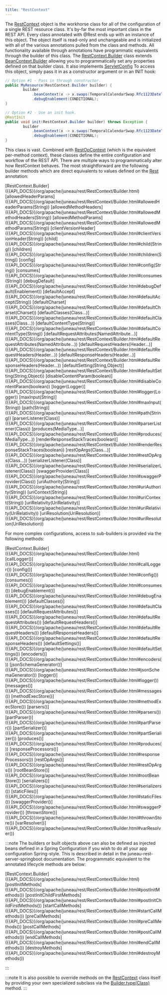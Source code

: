 ```yaml
---
title: "RestContext"
---
```


The [RestContext]({{API_DOCS}}/org/apache/juneau/rest/RestContext.html) object is the workhorse class for all of the configuration of a single REST resource class.
It's by-far the most important class in the REST API.
Every class annotated with @Rest ends up with an instance of this object.
The object itself is read-only and unchangeable and is initialized with all of the various annotations pulled from the class and methods.
All functionality available through annotations have programmatic equivalents through the builder of this class.
The [RestContext.Builder]({{API_DOCS}}/org/apache/juneau/rest/RestContext/Builder.html) class extends [BeanContext.Builder]({{API_DOCS}}/org/apache/juneau/BeanContext/Builder.html) allowing you to programmatically set any properties defined on that builder class.
It also implements [ServletConfig]({{API_DOCS}}/jakarta/servlet/ServletConfig.html) To access this object, simply pass it in as a constructor argument or in an INIT hook:

```java
// Option #1 - Pass in through constructor.
public MyResource(RestContext.Builder builder) {
        builder
            .beanContext(x -> x.swaps(TemporalCalendarSwap.Rfc1123DateTime.class))
            .debugEnablement(CONDITIONAL);
}

// Option #2 - Use an init hook.
@RestInit
public void init(RestContext.Builder builder) throws Exception {
        builder
            .beanContext(x -> x.swaps(TemporalCalendarSwap.Rfc1123DateTime.class))
            .debugEnablement(CONDITIONAL);
}
```

This class is vast.
Combined with [RestOpContext]({{API_DOCS}}/org/apache/juneau/rest/RestOpContext.html) (which is the equivalent per-method context), these classes define the entire configuration and workflow of the REST API.
There are multiple ways to programmatically alter how RestContext behaves.
The most straightforward are the following builder methods which are direct equivalents to values defined on the [Rest]({{API_DOCS}}/org/apache/juneau/rest/annotation/Rest.html) annotation:

<tree>
<node-0><java-class>[RestContext.Builder]({{API_DOCS}}/org/apache/juneau/rest/RestContext/Builder.html)</java-class></node-0>
<node-1><javac-method>[allowedHeaderParams]({{API_DOCS}}/org/apache/juneau/rest/RestContext/Builder.html#allowedHeaderParams(String))</javac-method></node-1>
<node-1><javac-method>[allowedMethodHeaders]({{API_DOCS}}/org/apache/juneau/rest/RestContext/Builder.html#allowedMethodHeaders(String))</javac-method></node-1>
<node-1><javac-method>[allowedMethodParams]({{API_DOCS}}/org/apache/juneau/rest/RestContext/Builder.html#allowedMethodParams(String))</javac-method></node-1>
<node-1><javac-method>[clientVersionHeader]({{API_DOCS}}/org/apache/juneau/rest/RestContext/Builder.html#clientVersionHeader(String))</javac-method></node-1>
<node-1><javac-method>[child]({{API_DOCS}}/org/apache/juneau/rest/RestContext/Builder.html#child(String))</javac-method></node-1>
<node-1><javac-method>[children]({{API_DOCS}}/org/apache/juneau/rest/RestContext/Builder.html#children(String))</javac-method></node-1>
<node-1><javac-method>[config]({{API_DOCS}}/org/apache/juneau/rest/RestContext/Builder.html#config(String))</javac-method></node-1>
<node-1><javac-method>[consumes]({{API_DOCS}}/org/apache/juneau/rest/RestContext/Builder.html#consumes(String))</javac-method></node-1>
<node-1><javac-method>[debugDefault]({{API_DOCS}}/org/apache/juneau/rest/RestContext/Builder.html#debugDefault(Enablement))</javac-method></node-1>
<node-1><javac-method>[defaultAccept]({{API_DOCS}}/org/apache/juneau/rest/RestContext/Builder.html#defaultAccept(String))</javac-method></node-1>
<node-1><javac-method>[defaultCharset]({{API_DOCS}}/org/apache/juneau/rest/RestContext/Builder.html#defaultCharset(Charset))</javac-method></node-1>
<node-1><javac-method>[defaultClasses(Class...)]({{API_DOCS}}/org/apache/juneau/rest/RestContext/Builder.html#defaultClasses(Class...))</javac-method></node-1>
<node-1><javac-method>[defaultContentType(String)]({{API_DOCS}}/org/apache/juneau/rest/RestContext/Builder.html#defaultContentType(String))</javac-method></node-1>
<node-1><javac-method>[defaultRequestAttributes(NamedAttribute...)]({{API_DOCS}}/org/apache/juneau/rest/RestContext/Builder.html#defaultRequestAttributes(NamedAttribute...))</javac-method></node-1>
<node-1><javac-method>[defaultRequestHeaders(Header...)]({{API_DOCS}}/org/apache/juneau/rest/RestContext/Builder.html#defaultRequestHeaders(Header...))</javac-method></node-1>
<node-1><javac-method>[defaultResponseHeaders(Header...)]({{API_DOCS}}/org/apache/juneau/rest/RestContext/Builder.html#defaultResponseHeaders(Header...))</javac-method></node-1>
<node-1><javac-method>[defaultSetting(String,Object)]({{API_DOCS}}/org/apache/juneau/rest/RestContext/Builder.html#defaultSetting(String,Object))</javac-method></node-1>
<node-1><javac-method>[disableContentParam(boolean)]({{API_DOCS}}/org/apache/juneau/rest/RestContext/Builder.html#disableContentParam(boolean))</javac-method></node-1>
<node-1><javac-method>[logger(Logger)]({{API_DOCS}}/org/apache/juneau/rest/RestContext/Builder.html#logger(Logger))</javac-method></node-1>
<node-1><javac-method>[maxInput(String)]({{API_DOCS}}/org/apache/juneau/rest/RestContext/Builder.html#maxInput(String))</javac-method></node-1>
<node-1><javac-method>[path(String)]({{API_DOCS}}/org/apache/juneau/rest/RestContext/Builder.html#path(String))</javac-method></node-1>
<node-1><javac-method>[parserListener(Class)]({{API_DOCS}}/org/apache/juneau/rest/RestContext/Builder.html#parserListener(Class))</javac-method></node-1>
<node-1><javac-method>[produces(MediaType...)]({{API_DOCS}}/org/apache/juneau/rest/RestContext/Builder.html#produces(MediaType...))</javac-method></node-1>
<node-1><javac-method>[renderResponseStackTraces(boolean)]({{API_DOCS}}/org/apache/juneau/rest/RestContext/Builder.html#renderResponseStackTraces(boolean))</javac-method></node-1>
<node-1><javac-method>[restOpArgs(Class...)]({{API_DOCS}}/org/apache/juneau/rest/RestContext/Builder.html#restOpArgs(Class...))</javac-method></node-1>
<node-1><javac-method>[serializerListener(Class)]({{API_DOCS}}/org/apache/juneau/rest/RestContext/Builder.html#serializerListener(Class))</javac-method></node-1>
<node-1><javac-method>[swaggerProvider(Class)]({{API_DOCS}}/org/apache/juneau/rest/RestContext/Builder.html#swaggerProvider(Class))</javac-method></node-1>
<node-1><javac-method>[uriAuthority(String)]({{API_DOCS}}/org/apache/juneau/rest/RestContext/Builder.html#uriAuthority(String))</javac-method></node-1>
<node-1><javac-method>[uriContext(String)]({{API_DOCS}}/org/apache/juneau/rest/RestContext/Builder.html#uriContext(String))</javac-method></node-1>
<node-1><javac-method>[uriRelativity(UriRelativity)]({{API_DOCS}}/org/apache/juneau/rest/RestContext/Builder.html#uriRelativity(UriRelativity))</javac-method></node-1>
<node-1><javac-method>[uriResolution(UriResolution)]({{API_DOCS}}/org/apache/juneau/rest/RestContext/Builder.html#uriResolution(UriResolution))</javac-method></node-1>
</tree>

For more complex configurations, access to sub-builders is provided via the following methods:

<tree>
<node-0><java-class>[RestContext.Builder]({{API_DOCS}}/org/apache/juneau/rest/RestContext/Builder.html)</java-class></node-0>
<node-1><javac-method>[callLogger()]({{API_DOCS}}/org/apache/juneau/rest/RestContext/Builder.html#callLogger())</javac-method></node-1>
<node-1><javac-method>[config()]({{API_DOCS}}/org/apache/juneau/rest/RestContext/Builder.html#config())</javac-method></node-1>
<node-1><javac-method>[consumes()]({{API_DOCS}}/org/apache/juneau/rest/RestContext/Builder.html#consumes())</javac-method></node-1>
<node-1><javac-method>[debugEnablement()]({{API_DOCS}}/org/apache/juneau/rest/RestContext/Builder.html#debugEnablement())</javac-method></node-1>
<node-1><javac-method>[defaultClasses()]({{API_DOCS}}/org/apache/juneau/rest/RestContext/Builder.html#defaultClasses())</javac-method></node-1>
<node-1><javac-method>[defaultRequestAttributes()]({{API_DOCS}}/org/apache/juneau/rest/RestContext/Builder.html#defaultRequestAttributes())</javac-method></node-1>
<node-1><javac-method>[defaultRequestHeaders()]({{API_DOCS}}/org/apache/juneau/rest/RestContext/Builder.html#defaultRequestHeaders())</javac-method></node-1>
<node-1><javac-method>[defaultResponseHeaders()]({{API_DOCS}}/org/apache/juneau/rest/RestContext/Builder.html#defaultResponseHeaders())</javac-method></node-1>
<node-1><javac-method>[defaultSettings()]({{API_DOCS}}/org/apache/juneau/rest/RestContext/Builder.html#defaultSettings())</javac-method></node-1>
<node-1><javac-method>[encoders()]({{API_DOCS}}/org/apache/juneau/rest/RestContext/Builder.html#encoders())</javac-method></node-1>
<node-1><javac-method>[jsonSchemaGenerator()]({{API_DOCS}}/org/apache/juneau/rest/RestContext/Builder.html#jsonSchemaGenerator())</javac-method></node-1>
<node-1><javac-method>[logger()]({{API_DOCS}}/org/apache/juneau/rest/RestContext/Builder.html#logger())</javac-method></node-1>
<node-1><javac-method>[messages()]({{API_DOCS}}/org/apache/juneau/rest/RestContext/Builder.html#messages())</javac-method></node-1>
<node-1><javac-method>[methodExecStore()]({{API_DOCS}}/org/apache/juneau/rest/RestContext/Builder.html#methodExecStore())</javac-method></node-1>
<node-1><javac-method>[parsers()]({{API_DOCS}}/org/apache/juneau/rest/RestContext/Builder.html#parsers())</javac-method></node-1>
<node-1><javac-method>[partParser()]({{API_DOCS}}/org/apache/juneau/rest/RestContext/Builder.html#partParser())</javac-method></node-1>
<node-1><javac-method>[partSerializer()]({{API_DOCS}}/org/apache/juneau/rest/RestContext/Builder.html#partSerializer())</javac-method></node-1>
<node-1><javac-method>[produces()]({{API_DOCS}}/org/apache/juneau/rest/RestContext/Builder.html#produces())</javac-method></node-1>
<node-1><javac-method>[responseProcessors()]({{API_DOCS}}/org/apache/juneau/rest/RestContext/Builder.html#responseProcessors())</javac-method></node-1>
<node-1><javac-method>[restOpArgs()]({{API_DOCS}}/org/apache/juneau/rest/RestContext/Builder.html#restOpArgs())</javac-method></node-1>
<node-1><javac-method>[rootBeanStore()]({{API_DOCS}}/org/apache/juneau/rest/RestContext/Builder.html#rootBeanStore())</javac-method></node-1>
<node-1><javac-method>[serializers()]({{API_DOCS}}/org/apache/juneau/rest/RestContext/Builder.html#serializers())</javac-method></node-1>
<node-1><javac-method>[staticFiles()]({{API_DOCS}}/org/apache/juneau/rest/RestContext/Builder.html#staticFiles())</javac-method></node-1>
<node-1><javac-method>[swaggerProvider()]({{API_DOCS}}/org/apache/juneau/rest/RestContext/Builder.html#swaggerProvider())</javac-method></node-1>
<node-1><javac-method>[thrownStore()]({{API_DOCS}}/org/apache/juneau/rest/RestContext/Builder.html#thrownStore())</javac-method></node-1>
<node-1><javac-method>[varResolver()]({{API_DOCS}}/org/apache/juneau/rest/RestContext/Builder.html#varResolver())</javac-method></node-1>
</tree>

:::note
The builders or built objects above can also be defined as injected beans defined in a Spring Configuration if
you wish to do all your app configuration Spring-style.  This is described in detail in the juneau-rest-server-springboot
documentation.
The programmatic equivalent to the annotated lifecycle methods are below:

<tree>
<node-0><java-class>[RestContext.Builder]({{API_DOCS}}/org/apache/juneau/rest/RestContext/Builder.html)</java-class></node-0>
<node-1><javac-method>[postInitMethods]({{API_DOCS}}/org/apache/juneau/rest/RestContext/Builder.html#postInitMethods())</javac-method></node-1>
<node-1><javac-method>[postInitChildFirstMethods]({{API_DOCS}}/org/apache/juneau/rest/RestContext/Builder.html#postInitChildFirstMethods())</javac-method></node-1>
<node-1><javac-method>[startCallMethods]({{API_DOCS}}/org/apache/juneau/rest/RestContext/Builder.html#startCallMethods())</javac-method></node-1>
<node-1><javac-method>[preCallMethods]({{API_DOCS}}/org/apache/juneau/rest/RestContext/Builder.html#preCallMethods())</javac-method></node-1>
<node-1><javac-method>[postCallMethods]({{API_DOCS}}/org/apache/juneau/rest/RestContext/Builder.html#postCallMethods())</javac-method></node-1>
<node-1><javac-method>[endCallMethods]({{API_DOCS}}/org/apache/juneau/rest/RestContext/Builder.html#endCallMethods())</javac-method></node-1>
<node-1><javac-method>[destroyMethods]({{API_DOCS}}/org/apache/juneau/rest/RestContext/Builder.html#destroyMethods())</javac-method></node-1>
</tree>

:::

:::note
It is also possible to override methods on the [RestContext]({{API_DOCS}}/org/apache/juneau/rest/RestContext.html) class itself by providing your own specialized subclass via the
[Builder.type(Class)]({{API_DOCS}}/org/apache/juneau/rest/RestContext/Builder.html#type(Class)) method.
:::